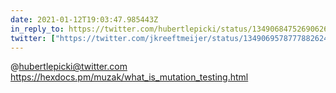 ```yaml
---
date: 2021-01-12T19:03:47.985443Z
in_reply_to: https://twitter.com/hubertlepicki/status/1349068475269062657
twitter: ["https://twitter.com/jkreeftmeijer/status/1349069578777882624"]
---
```

@hubertlepicki@twitter.com https://hexdocs.pm/muzak/what_is_mutation_testing.html
